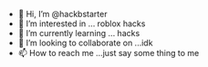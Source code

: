 - 👋 Hi, I’m @hackbstarter
- 👀 I’m interested in ... roblox hacks
- 🌱 I’m currently learning ... hacks 
- 💞️ I’m looking to collaborate on ...idk
- 📫 How to reach me ...just say some thing to me
  

<!---
hackbstarter/hackbstarter is a ✨ special ✨ repository because its `README.md` (this file) appears on your GitHub profile.
You can click the Preview link to take a look at your changes.
--->
